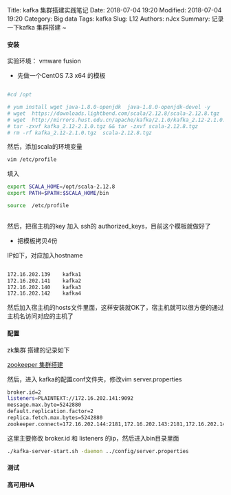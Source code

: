 Title: kafka 集群搭建实践笔记
Date: 2018-07-04 19:20
Modified: 2018-07-04 19:20
Category: Big data
Tags: kafka
Slug: L12
Authors: nJcx
Summary: 记录一下kafka 集群搭建 ~


#### 安装
实验环境： vmware fusion 

- 先做一个CentOS 7.3 x64 的模板


```bash

#cd /opt

# yum install wget java-1.8.0-openjdk  java-1.8.0-openjdk-devel -y
# wget  https://downloads.lightbend.com/scala/2.12.8/scala-2.12.8.tgz
# wget  http://mirrors.hust.edu.cn/apache/kafka/2.1.0/kafka_2.12-2.1.0.tgz
# tar -zxvf kafka_2.12-2.1.0.tgz && tar -zxvf scala-2.12.8.tgz
# rm -rf kafka_2.12-2.1.0.tgz  scala-2.12.8.tgz

```
然后，添加scala的环境变量

```bash
vim /etc/profile
```

填入

```bash
export SCALA_HOME=/opt/scala-2.12.8
export PATH=$PATH:$SCALA_HOME/bin
```

```bash
source  /etc/profile
  
```
然后，把宿主机的key 加入 ssh的 authorized_keys，目前这个模板就做好了


- 把模板拷贝4份

IP如下，对应加入hostname

```bash

172.16.202.139    kafka1
172.16.202.141    kafka2
172.16.202.140    kafka3
172.16.202.142    kafka4

```

然后加入宿主机的hosts文件里面，这样安装就OK了，宿主机就可以很方便的通过主机名访问对应的主机了


#### 配置 
zk集群 搭建的记录如下

[zookeeper 集群搭建](https://www.njcx.bid/posts/M2.html)


然后，进入 kafka的配置conf文件夹，修改vim server.properties

```bash
broker.id=2
listeners=PLAINTEXT://172.16.202.141:9092
message.max.byte=5242880
default.replication.factor=2
replica.fetch.max.bytes=5242880
zookeeper.connect=172.16.202.144:2181,172.16.202.143:2181,172.16.202.145:2181

```

这里主要修改 broker.id 和 listeners 的ip，然后进入bin目录里面

```bash
./kafka-server-start.sh -daemon ../config/server.properties

```





#### 测试


#### 高可用HA





